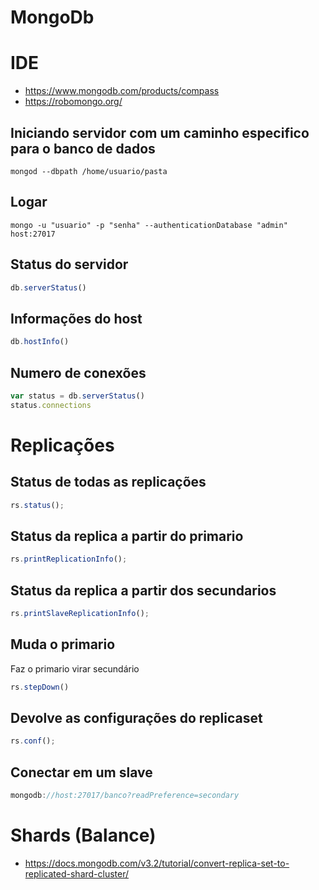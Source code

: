 # MongoDb

# IDE

- https://www.mongodb.com/products/compass
- https://robomongo.org/

## Iniciando servidor com um caminho especifico para o banco de dados

```shell
mongod --dbpath /home/usuario/pasta
```

## Logar

```shell
mongo -u "usuario" -p "senha" --authenticationDatabase "admin" host:27017
```

## Status do servidor

```javascript
db.serverStatus()
```

## Informações do host

```javascript
db.hostInfo()
```

## Numero de conexões

```javascript
var status = db.serverStatus()
status.connections
```

# Replicações

## Status de todas as replicações

```javascript
rs.status();
```

## Status da replica a partir do primario

```javascript
rs.printReplicationInfo();
```

## Status da replica a partir dos secundarios
    
```javascript
rs.printSlaveReplicationInfo();
```

## Muda o primario

Faz o primario virar secundário

```javascript
rs.stepDown()
```

## Devolve as configurações do replicaset

```javascript
rs.conf();
```

## Conectar em um slave

```javascript
mongodb://host:27017/banco?readPreference=secondary
```

# Shards (Balance)

- https://docs.mongodb.com/v3.2/tutorial/convert-replica-set-to-replicated-shard-cluster/